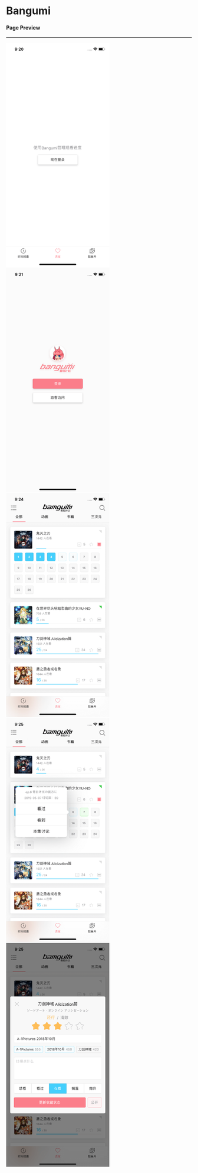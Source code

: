 # Bangumi

#### Page Preview

---

<img src="./preview/home_1.png" width="280" alt="home_1" /><img src="./preview/login.png" width="280" alt="login" />
<img src="./preview/home_2.png" width="280" alt="home_2" /><img src="./preview/home_3.png" width="280" alt="home_3" /><img src="./preview/home_4.png" width="280" alt="home_4" />
